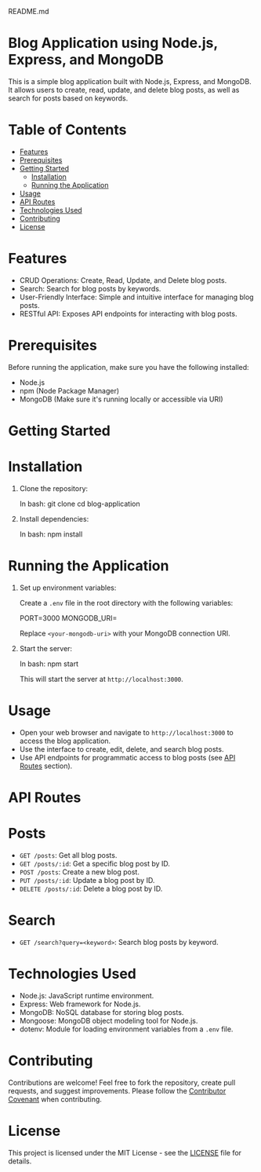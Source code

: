 README.md

# Blog Application using Node.js, Express, and MongoDB

This is a simple blog application built with Node.js, Express, and MongoDB. It allows users to create, read, update, and delete blog posts, as well as search for posts based on keywords.

# Table of Contents

- [Features](#features)
- [Prerequisites](#prerequisites)
- [Getting Started](#getting-started)
  - [Installation](#installation)
  - [Running the Application](#running-the-application)
- [Usage](#usage)
- [API Routes](#api-routes)
- [Technologies Used](#technologies-used)
- [Contributing](#contributing)
- [License](#license)

# Features

- CRUD Operations: Create, Read, Update, and Delete blog posts.
- Search: Search for blog posts by keywords.
- User-Friendly Interface: Simple and intuitive interface for managing blog posts.
- RESTful API: Exposes API endpoints for interacting with blog posts.

# Prerequisites

Before running the application, make sure you have the following installed:

- Node.js
- npm (Node Package Manager)
- MongoDB (Make sure it's running locally or accessible via URI)

# Getting Started

# Installation

1. Clone the repository:

   In bash: 
   git clone <repository-url>
   cd blog-application
   

2. Install dependencies:

   In bash:
   npm install
   

# Running the Application

1. Set up environment variables:
   
   Create a `.env` file in the root directory with the following variables:
   

   PORT=3000
   MONGODB_URI=<your-mongodb-uri>


   Replace `<your-mongodb-uri>` with your MongoDB connection URI.

2. Start the server:

   In bash:
   npm start
   

   This will start the server at `http://localhost:3000`.

# Usage

- Open your web browser and navigate to `http://localhost:3000` to access the blog application.
- Use the interface to create, edit, delete, and search blog posts.
- Use API endpoints for programmatic access to blog posts (see [API Routes](#api-routes) section).

# API Routes

# Posts

- `GET /posts`: Get all blog posts.
- `GET /posts/:id`: Get a specific blog post by ID.
- `POST /posts`: Create a new blog post.
- `PUT /posts/:id`: Update a blog post by ID.
- `DELETE /posts/:id`: Delete a blog post by ID.

# Search

- `GET /search?query=<keyword>`: Search blog posts by keyword.

# Technologies Used

- Node.js: JavaScript runtime environment.
- Express: Web framework for Node.js.
- MongoDB: NoSQL database for storing blog posts.
- Mongoose: MongoDB object modeling tool for Node.js.
- dotenv: Module for loading environment variables from a `.env` file.

# Contributing

Contributions are welcome! Feel free to fork the repository, create pull requests, and suggest improvements. Please follow the [Contributor Covenant](https://www.contributor-covenant.org/version/2/0/code_of_conduct/) when contributing.

# License

This project is licensed under the MIT License - see the [LICENSE](LICENSE) file for details.
